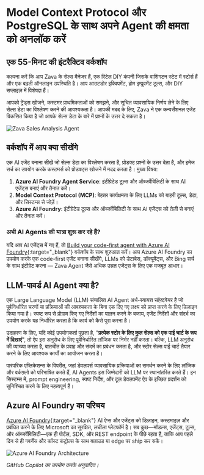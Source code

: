 # Model Context Protocol और PostgreSQL के साथ अपने Agent की क्षमता को अनलॉक करें

## एक 55-मिनट की इंटरैक्टिव वर्कशॉप

कल्पना करें कि आप Zava के सेल्स मैनेजर हैं, एक रिटेल DIY कंपनी जिसके वाशिंगटन स्टेट में स्टोर्स हैं और एक बढ़ती ऑनलाइन उपस्थिति है। आप आउटडोर इक्विपमेंट, होम इम्प्रूवमेंट टूल्स, और DIY सप्लाइज़ में विशेषज्ञ हैं।

आपको ट्रेंड्स खोजने, कस्टमर प्राथमिकताओं को समझने, और सूचित व्यावसायिक निर्णय लेने के लिए सेल्स डेटा का विश्लेषण करने की आवश्यकता है। आपकी मदद के लिए, Zava ने एक कन्वर्सेशनल एजेंट विकसित किया है जो आपके सेल्स डेटा के बारे में प्रश्नों के उत्तर दे सकता है।

![Zava Sales Analysis Agent](media/persona.png)

## वर्कशॉप में आप क्या सीखेंगे

एक AI एजेंट बनाना सीखें जो सेल्स डेटा का विश्लेषण करता है, प्रोडक्ट प्रश्नों के उत्तर देता है, और इमेज सर्च का उपयोग करके कस्टमर्स को प्रोडक्ट्स खोजने में मदद करता है। मुख्य विषय:

1. **Azure AI Foundry Agent Service**: इंटीग्रेटेड टूल्स और ऑब्जर्वेबिलिटी के साथ AI एजेंट्स बनाएं और तैनात करें।
2. **Model Context Protocol (MCP)**: बेहतर कार्यक्षमता के लिए LLMs को बाहरी टूल्स, डेटा, और सिस्टम्स से जोड़ें।
3. **Azure AI Foundry**: इंटीग्रेटेड टूल्स और ऑब्जर्वेबिलिटी के साथ AI एजेंट्स को तेज़ी से बनाएं और तैनात करें।

### अभी AI Agents की यात्रा शुरू कर रहे हैं?

यदि आप AI एजेंट्स में नए हैं, तो [Build your code-first agent with Azure AI Foundry](https://aka.ms/aitour/WRK552){:target="_blank"} वर्कशॉप के साथ शुरुआत करें। आप Azure AI Foundry का उपयोग करके एक code-first एजेंट बनाना सीखेंगे, LLMs को डेटाबेस, डॉक्यूमेंट्स, और Bing सर्च के साथ इंटीग्रेट करना — Zava Agent जैसे अधिक उन्नत एजेंट्स के लिए एक मजबूत आधार।

## LLM-पावर्ड AI Agent क्या है?

एक Large Language Model (LLM) संचालित AI Agent अर्ध-स्वायत्त सॉफ़्टवेयर है जो पूर्वनिर्धारित चरणों या प्रक्रियाओं की आवश्यकता के बिना एक दिए गए लक्ष्य को प्राप्त करने के लिए डिज़ाइन किया गया है। स्पष्ट रूप से प्रोग्राम किए गए निर्देशों का पालन करने के बजाय, एजेंट निर्देशों और संदर्भ का उपयोग करके यह निर्धारित करता है कि कार्य को कैसे पूरा करना है।

उदाहरण के लिए, यदि कोई उपयोगकर्ता पूछता है, "**प्रत्येक स्टोर के लिए कुल सेल्स को एक पाई चार्ट के रूप में दिखाएं**", तो ऐप इस अनुरोध के लिए पूर्वनिर्धारित लॉजिक पर निर्भर नहीं करता। बल्कि, LLM अनुरोध की व्याख्या करता है, बातचीत के प्रवाह और संदर्भ का प्रबंधन करता है, और स्टोर सेल्स पाई चार्ट तैयार करने के लिए आवश्यक कार्यों का आयोजन करता है।

पारंपरिक एप्लिकेशन्स के विपरीत, जहां डेवलपर्स व्यावसायिक प्रक्रियाओं का समर्थन करने के लिए लॉजिक और वर्कफ़्लो को परिभाषित करते हैं, AI Agents इस जिम्मेदारी को LLM पर स्थानांतरित करते हैं। इन सिस्टम्स में, prompt engineering, स्पष्ट निर्देश, और टूल डेवलपमेंट ऐप के इच्छित प्रदर्शन को सुनिश्चित करने के लिए महत्वपूर्ण हैं।

## Azure AI Foundry का परिचय

[Azure AI Foundry](https://azure.microsoft.com/products/ai-foundry/){:target="_blank"} AI ऐप्स और एजेंट्स को डिज़ाइन, कस्टमाइज़ और प्रबंधित करने के लिए Microsoft का सुरक्षित, लचीला प्लेटफॉर्म है। सब कुछ—मॉडल्स, एजेंट्स, टूल्स, और ऑब्जर्वेबिलिटी—एक ही पोर्टल, SDK, और REST endpoint के पीछे रहता है, ताकि आप पहले दिन से ही गवर्नेंस और कॉस्ट कंट्रोल्स के साथ क्लाउड या edge पर ship कर सकें।

![Azure AI Foundry Architecture](media/azure-ai-foundry.png)

*GitHub Copilot का उपयोग करके अनुवादित।*
